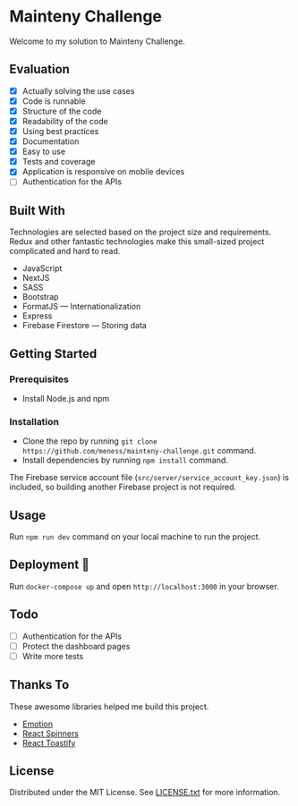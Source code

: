 # Mainteny Challenge
Welcome to my solution to Mainteny Challenge.

## Evaluation
- [x] Actually solving the use cases
- [x] Code is runnable
- [x] Structure of the code
- [x] Readability of the code
- [x] Using best practices
- [x] Documentation
- [x] Easy to use
- [x] Tests and coverage
- [x] Application is responsive on mobile devices
- [ ] Authentication for the APIs

## Built With
Technologies are selected based on the project size and requirements. Redux and other fantastic technologies make this small-sized project complicated and hard to read.
- JavaScript
- NextJS
- SASS
- Bootstrap
- FormatJS — Internationalization
- Express
- Firebase Firestore — Storing data

## Getting Started

### Prerequisites
- Install Node.js and npm

### Installation
- Clone the repo by running `git clone https://github.com/meness/mainteny-challenge.git` command.
- Install dependencies by running `npm install` command.

The Firebase service account file (`src/server/service_account_key.json`) is included, so building another Firebase project is not required.

## Usage
Run `npm run dev` command on your local machine to run the project.

## Deployment 🚀
Run `docker-compose up` and open `http://localhost:3000` in your browser.

## Todo
- [ ] Authentication for the APIs
- [ ] Protect the dashboard pages
- [ ] Write more tests

## Thanks To
These awesome libraries helped me build this project.
- [Emotion](https://github.com/emotion-js/emotion)
- [React Spinners](https://github.com/davidhu2000/react-spinners)
- [React Toastify](https://github.com/fkhadra/react-toastify)

## License
Distributed under the MIT License. See [LICENSE.txt](https://github.com/meness/mainteny-challenge/blob/master/LICENSE.txt) for more information.